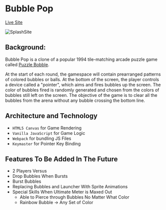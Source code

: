 # Bubble Pop

[Live Site](https://lordrickyz.github.io/bubble-pop/)

![SplashSite](https://lordrickyz.github.io/bubble-pop/dist/preview/smallPreview.png)

## Background:

Bubble Pop is a clone of a popular 1994 tile-matching arcade puzzle game called [Puzzle Bobble](https://en.wikipedia.org/wiki/Puzzle_Bobble). 

At the start of each round, the gamespace will contain prearranged patterns of colored bubbles or balls. At the bottom of the screen, the player controls a device called a "pointer", which aims and fires bubbles up the screen. The color of bubbles fired is randomly generated and chosen from the colors of bubbles still left on the screen. The objective of the game is to clear all the bubbles from the arena without any bubble crossing the bottom line. 

## Architecture and Technology

* `HTML5 Canvas` for Game Rendering
* `Vanilla JavaScript` for Game Logic
* `Webpack` for bundling JS Files
* `Keymaster` for Pointer Key Binding

## Features To Be Added In The Future
* 2 Players Versus
* Drop Bubbles When Bursts
* Burst Bubbles
* Replacing Bubbles and Launcher With Sprite Animations
* Special Skills When Ultimate Meter is Maxed Out 
  * Able to Pierce through Bubbles No Matter What Color
  * Rainbow Bubble -> Any Set of Color